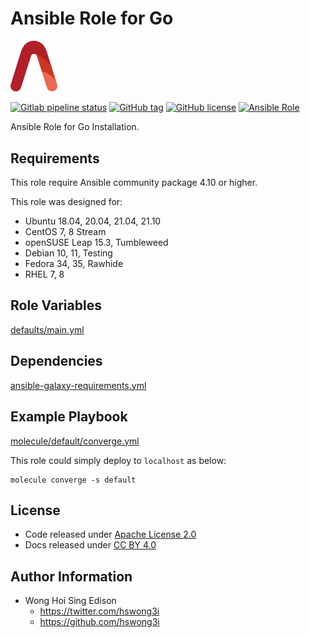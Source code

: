 # Ansible Role for Go

<img src="/alvistack.svg" width="75" alt="AlviStack">

[![Gitlab pipeline status](https://img.shields.io/gitlab/pipeline/alvistack/ansible-role-golang/master)](https://gitlab.com/alvistack/ansible-role-golang/-/pipelines)
[![GitHub tag](https://img.shields.io/github/tag/alvistack/ansible-role-golang.svg)](https://github.com/alvistack/ansible-role-golang/tags)
[![GitHub license](https://img.shields.io/github/license/alvistack/ansible-role-golang.svg)](https://github.com/alvistack/ansible-role-golang/blob/master/LICENSE)
[![Ansible Role](https://img.shields.io/badge/galaxy-alvistack.golang-blue.svg)](https://galaxy.ansible.com/alvistack/golang)

Ansible Role for Go Installation.

## Requirements

This role require Ansible community package 4.10 or higher.

This role was designed for:

  - Ubuntu 18.04, 20.04, 21.04, 21.10
  - CentOS 7, 8 Stream
  - openSUSE Leap 15.3, Tumbleweed
  - Debian 10, 11, Testing
  - Fedora 34, 35, Rawhide
  - RHEL 7, 8

## Role Variables

[defaults/main.yml](defaults/main.yml)

## Dependencies

[ansible-galaxy-requirements.yml](ansible-galaxy-requirements.yml)

## Example Playbook

[molecule/default/converge.yml](molecule/default/converge.yml)

This role could simply deploy to `localhost` as below:

    molecule converge -s default

## License

  - Code released under [Apache License 2.0](LICENSE)
  - Docs released under [CC BY 4.0](http://creativecommons.org/licenses/by/4.0/)

## Author Information

  - Wong Hoi Sing Edison
      - <https://twitter.com/hswong3i>
      - <https://github.com/hswong3i>
